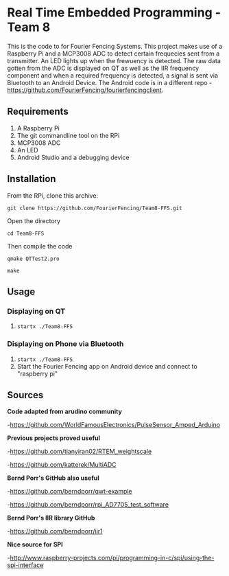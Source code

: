# Real Time Embedded Programming - Team 8

This is the code to for Fourier Fencing Systems. This project makes use of a Raspberry Pi and a MCP3008 ADC to detect certain frequecies sent from a transmitter. An LED lights up when the frewuency is detected.
The raw data gotten from the ADC is displayed on QT as well as the IIR frequency component and when a required frequency is detected, a signal is sent via Bluetooth to an Android Device. The Android code is in a different repo -https://github.com/FourierFencing/fourierfencingclient.


## Requirements

1. A Raspberry Pi
2. The git commandline tool on the RPi
3. MCP3008 ADC
4. An LED
5. Android Studio and a debugging device

## Installation

From the RPi, clone this archive:

```git clone https://github.com/FourierFencing/Team8-FFS.git```

Open the directory

```cd Team8-FFS```

Then compile the code

```qmake QTTest2.pro```


```make```


## Usage

### Displaying on QT

1. ```startx ./Team8-FFS```

### Displaying on Phone via Bluetooth

1. ```startx ./Team8-FFS```
2. Start the Fourier Fencing app on Android device and connect to "raspberry pi"


## Sources

**Code adapted from arudino community**

-https://github.com/WorldFamousElectronics/PulseSensor_Amped_Arduino


**Previous projects proved useful**

-https://github.com/tianyiran02/RTEM_weightscale

-https://github.com/katterek/MultiADC


**Bernd Porr's GitHub also useful**

-https://github.com/berndporr/qwt-example

-https://github.com/berndporr/rpi_AD7705_test_software


**Bernd Porr's IIR library GitHub**

-https://github.com/berndporr/iir1


**Nice source for SPI**

-http://www.raspberry-projects.com/pi/programming-in-c/spi/using-the-spi-interface

